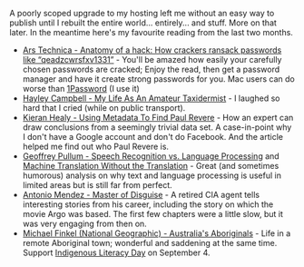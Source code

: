 <!--
.. title: Words and Pictures - June and July
.. slug: words-and-picture-june_july
.. date: 2013/08/14 17:31:00
.. spellcheck_exceptions: 
.. tags: Reading
.. link:
.. description:
-->


A poorly scoped upgrade to my hosting left me without an easy way to publish until I rebuilt the entire world... entirely... and stuff. More on that later. In the meantime here's my favourite reading from the last two months.

-   [Ars Technica - Anatomy of a hack: How crackers ransack passwords like “qeadzcwrsfxv1331”](http://arstechnica.com/security/2013/05/how-crackers-make-minced-meat-out-of-your-passwords/) - You'll be amazed how easily your carefully chosen passwords are cracked; Enjoy the read, then get a password manager and have it create strong passwords for you. Mac users can do worse than [1Password](https://agilebits.com/onepassword) (I use it)
-   [Hayley Campbell - My Life As An Amateur Taxidermist](http://www.newstatesman.com/2013/06/my-life-amateur-taxidermist-or-why-i-found-myself-my-pyjamas-3pm-awaiting-delivery-two-froze) - I laughed so hard that I cried (while on public transport).
-   [Kieran Healy - Using Metadata To Find Paul Revere](http://kieranhealy.org/blog/archives/2013/06/09/using-metadata-to-find-paul-revere/) - How an expert can draw conclusions from a seemingly trivial data set. A case-in-point why I don't have a Google account and don't do Facebook. And the article helped me find out who Paul Revere is.
-   [Geoffrey Pullum - Speech Recognition vs. Language Processing](http://chronicle.com/blogs/linguafranca/2013/05/23/speech-recognition-vs-language-processing/) and [Machine Translation Without the Translation](http://chronicle.com/blogs/linguafranca/2013/05/31/machine-translation/) - Great (and sometimes humorous) analysis on why text and language processing is useful in limited areas but is still far from perfect.
-   [Antonio Mendez - Master of Disguise](http://www.themasterofdisguise.com/books/the-master-of-disguise) - A retired CIA agent tells interesting stories from his career, including the story on which the movie Argo was based. The first few chapters were a little slow, but it was very engaging from then on.
-   [Michael Finkel (National Geographic) - Australia's Aboriginals](http://ngm.nationalgeographic.com/2013/06/aboriginal-australians/finkel-text) - Life in a remote Aboriginal town; wonderful and saddening at the same time. Support [Indigenous Literacy Day](http://www.indigenousliteracyfoundation.org.au/indigenous-literacy-day.html) on September 4.

